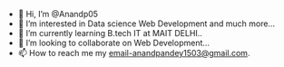 - 👋 Hi, I’m @Anandp05
- 👀 I’m interested in Data science Web Development and much more...
- 🌱 I’m currently learning B.tech IT at MAIT DELHI..
- 💞️ I’m looking to collaborate on Web Development...
- 📫 How to reach me my email-anandpandey1503@gmail.com.

<!---
Anandp05/Anandp05 is a ✨ special ✨ repository because its `README.md` (this file) appears on your GitHub profile.
You can click the Preview link to take a look at your changes.
--->
